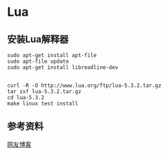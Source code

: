 # Lua

安装Lua解释器
---

```
sudo apt-get install apt-file
sudo apt-file update
sudo apt-get install libreadline-dev


curl -R -O http://www.lua.org/ftp/lua-5.3.2.tar.gz
tar zxf lua-5.3.2.tar.gz
cd lua-5.3.2
make linux test install
```

参考资料
---

[网友博客](http://blog.csdn.net/hust_superman/article/details/38961117)
